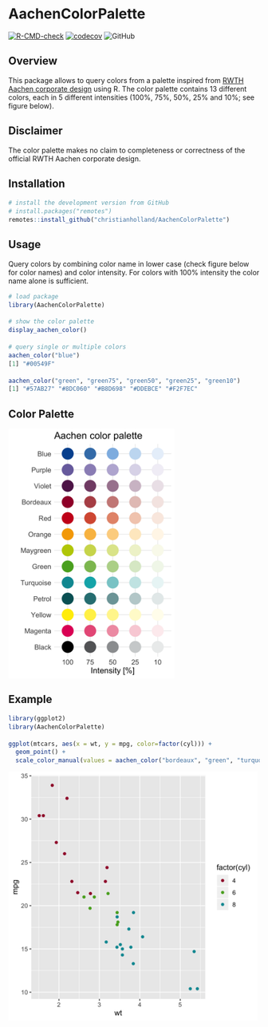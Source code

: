 
<!-- README.md is generated from README.Rmd. Please edit that file -->

# AachenColorPalette

<!-- badges: start -->

[![R-CMD-check](https://github.com/christianholland/AachenColorPalette/workflows/R-CMD-check/badge.svg)](https://github.com/christianholland/AachenColorPalette/actions)
[![codecov](https://codecov.io/gh/christianholland/AachenColorPalette/branch/master/graph/badge.svg)](https://codecov.io/gh/christianholland/AachenColorPalette)
![GitHub](https://img.shields.io/github/license/christianholland/AachenColorPalette)
<!-- badges: end -->

## Overview

This package allows to query colors from a palette inspired from [RWTH
Aachen corporate
design](http://www9.rwth-aachen.de/global/show_document.asp?id=aaaaaaaaaadpbhq)
using R. The color palette contains 13 different colors, each in 5
different intensities (100%, 75%, 50%, 25% and 10%; see figure below).

## Disclaimer

The color palette makes no claim to completeness or correctness of the
official RWTH Aachen corporate design.

## Installation

``` r
# install the development version from GitHub
# install.packages("remotes")
remotes::install_github("christianholland/AachenColorPalette")
```

## Usage

Query colors by combining color name in lower case (check figure below
for color names) and color intensity. For colors with 100% intensity the
color name alone is sufficient.

``` r
# load package
library(AachenColorPalette)

# show the color palette
display_aachen_color()

# query single or multiple colors
aachen_color("blue")
[1] "#00549F"

aachen_color("green", "green75", "green50", "green25", "green10")
[1] "#57AB27" "#8DC060" "#B8D698" "#DDEBCE" "#F2F7EC"
```

## Color Palette

<img src='man/figures/aachen_color_palette.png' align="center" height="500" />

## Example

``` r
library(ggplot2)
library(AachenColorPalette)

ggplot(mtcars, aes(x = wt, y = mpg, color=factor(cyl))) +
  geom_point() +
  scale_color_manual(values = aachen_color("bordeaux", "green", "turquoise"))
```

<img src='man/figures/example_plot.png' align="center" height="500" />
